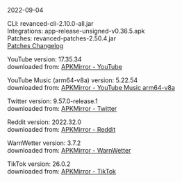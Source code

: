2022-09-04
  
CLI: revanced-cli-2.10.0-all.jar  
Integrations: app-release-unsigned-v0.36.5.apk  
Patches: revanced-patches-2.50.4.jar  
[Patches Changelog](https://github.com/revanced/revanced-patches/releases/latest)  

YouTube version: 17.35.34  
downloaded from: [APKMirror - YouTube](https://www.apkmirror.com/apk/google-inc/youtube/youtube-17-35-34-release/youtube-17-35-34-2-android-apk-download/)  

YouTube Music (arm64-v8a) version: 5.22.54  
downloaded from: [APKMirror - YouTube Music arm64-v8a](https://www.apkmirror.com/apk/google-inc/youtube-music/youtube-music-5-22-54-release/youtube-music-5-22-54-2-android-apk-download/)  

Twitter version: 9.57.0-release.1  
downloaded from: [APKMirror - Twitter](https://www.apkmirror.com/apk/twitter-inc/twitter/twitter-9-57-0-release-1-release/twitter-9-57-0-release-1-2-android-apk-download/)  

Reddit version: 2022.32.0  
downloaded from: [APKMirror - Reddit](https://www.apkmirror.com/apk/redditinc/reddit/reddit-2022-32-0-release/reddit-2022-32-0-2-android-apk-download/)  

WarnWetter version: 3.7.2  
downloaded from: [APKMirror - WarnWetter](https://www.apkmirror.com/apk/deutscher-wetterdienst/warnwetter/warnwetter-3-7-2-release/warnwetter-3-7-2-2-android-apk-download/)  

TikTok version: 26.0.2  
downloaded from: [APKMirror - TikTok](https://www.apkmirror.com/apk/tiktok-pte-ltd/tik-tok/tik-tok-26-0-2-release/tiktok-26-0-2-android-apk-download/)  

